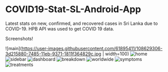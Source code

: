 # COVID19-Stat-SL-Android-App
Latest stats on new, confirmed, and recovered cases in Sri Lanka due to COVID-19. 
HPB API was used to get COVID 19 data.

Screenshots!

![main](https://user-images.githubusercontent.com/61895411/108629306-3d215880-7485-11eb-9371-1811f364829c.jpg | width=100)
![home](https://user-images.githubusercontent.com/61895411/108629303-3b579500-7485-11eb-8e89-2c8c3471e921.jpg)
![sidebar](https://user-images.githubusercontent.com/61895411/108629309-3e528580-7485-11eb-9f62-2d9097dbd028.jpg)
![dashboard](https://user-images.githubusercontent.com/61895411/108629301-38f53b00-7485-11eb-881b-c62eca94501b.jpg)
![breakdown](https://user-images.githubusercontent.com/61895411/108629293-34308700-7485-11eb-894d-b5c553507bb1.jpg)
![worldwide](https://user-images.githubusercontent.com/61895411/108629319-46122a00-7485-11eb-8ce7-70bcee178ee4.jpg)
![symptoms](https://user-images.githubusercontent.com/61895411/108629313-414d7600-7485-11eb-8d2a-a9e7df890b58.jpg)
![treatments](https://user-images.githubusercontent.com/61895411/108629315-43173980-7485-11eb-98a9-c19066101c22.jpg)


